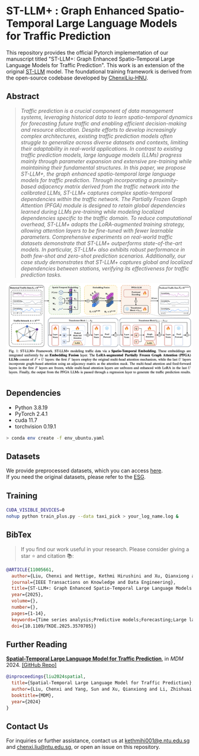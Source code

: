 # ST-LLM+ : Graph Enhanced Spatio-Temporal Large Language Models for Traffic Prediction
This repository provides the official Pytorch implementation of our manuscript titled "ST-LLM+: Graph Enhanced Spatio-Temporal Large Language Models for Traffic Prediction". This work is an extension of the original [ST-LLM](https://github.com/ChenxiLiu-HNU/ST-LLM/blob/main/ST-LLM.pdf) model. The foundational training framework is derived from the open-source codebase developed by [ChenxiLiu-HNU](https://github.com/ChenxiLiu-HNU/ST-LLM/tree/main).

## Abstract
> *Traffic prediction is a crucial component of data management systems, leveraging historical data to learn spatio-temporal dynamics for forecasting future traffic and enabling efficient decision-making and resource allocation. Despite efforts to develop increasingly complex architectures, existing traffic prediction models often struggle to generalize across diverse datasets and contexts, limiting their adaptability in real-world applications. In contrast to existing traffic prediction models, large language models (LLMs) progress mainly through parameter expansion and extensive pre-training while maintaining their fundamental structures. In this paper, we propose ST-LLM+, the graph enhanced spatio-temporal large language models for traffic prediction. Through incorporating a proximity-based adjacency matrix derived from the traffic network into the calibrated LLMs, ST-LLM+ captures complex spatio-temporal dependencies within the traffic network. The Partially Frozen Graph Attention (PFGA) module is designed to retain global dependencies learned during LLMs pre-training while modeling localized dependencies specific to the traffic domain. To reduce computational overhead, ST-LLM+ adopts the LoRA-augmented training strategy, allowing attention layers to be fine-tuned with fewer learnable parameters. Comprehensive experiments on real-world traffic datasets demonstrate that ST-LLM+ outperforms state-of-the-art models. In particular, ST-LLM+ also exhibits robust performance in both few-shot and zero-shot prediction scenarios. Additionally, our case study demonstrates that ST-LLM+ captures global and localized dependencies between stations, verifying its effectiveness for traffic prediction tasks.*

![Image](https://github.com/kethmih/ST-LLM-Plus/blob/main/assets/Architecture_Diagram.png)

## Dependencies

* Python 3.8.19
* PyTorch 2.4.1
* cuda 11.7
* torchvision 0.19.1

```bash
> conda env create -f env_ubuntu.yaml
```

## Datasets
We provide preprocessed datasets, which you can access [here](https://drive.google.com/drive/folders/1iif59LObrPu-QrpL8Y6lWeajbn_gRf7v?usp=drive_link).   
If you need the original datasets, please refer to the [ESG](https://github.com/LiuZH-19/ESG).

## Training

```bash
CUDA_VISIBLE_DEVICES=0
nohup python train_plus.py --data taxi_pick > your_log_name.log &
```

## BibTex
> If you find our work useful in your research. Please consider giving a star ⭐ and citation 📚:
```bibtex
@ARTICLE{11005661,
  author={Liu, Chenxi and Hettige, Kethmi Hirushini and Xu, Qianxiong and Long, Cheng and Xiang, Shili and Cong, Gao and Li, Ziyue and Zhao, Rui},
  journal={IEEE Transactions on Knowledge and Data Engineering}, 
  title={ST-LLM+: Graph Enhanced Spatio-Temporal Large Language Models for Traffic Prediction}, 
  year={2025},
  volume={},
  number={},
  pages={1-14},
  keywords={Time series analysis;Predictive models;Forecasting;Large language models;Adaptation models;Data models;Computational modeling;Training;Electronic mail;Attention mechanisms;Traffic Prediction;Large Language Models;Spatio-Temporal Data},
  doi={10.1109/TKDE.2025.3570705}}
```

## Further Reading
[**Spatial-Temporal Large Language Model for Traffic Prediction**](https://arxiv.org/abs/2401.10134), in *MDM* 2024.
[\[GitHub Repo\]](https://github.com/ChenxiLiu-HNU/ST-LLM/tree/main)
```bibtex
@inproceedings{liu2024spatial,
  title={Spatial-Temporal Large Language Model for Traffic Prediction},
  author={Liu, Chenxi and Yang, Sun and Xu, Qianxiong and Li, Zhishuai and Long, Cheng and Li, Ziyue and Zhao, Rui},
  booktitle={MDM},
  year={2024}
}
```

## Contact Us
For inquiries or further assistance, contact us at [kethmihi001@e.ntu.edu.sg](mailto:kethmihi001@e.ntu.edu.sg) and [chenxi.liu@ntu.edu.sg](mailto:chenxi.liu@ntu.edu.sg), or open an issue on this repository.
